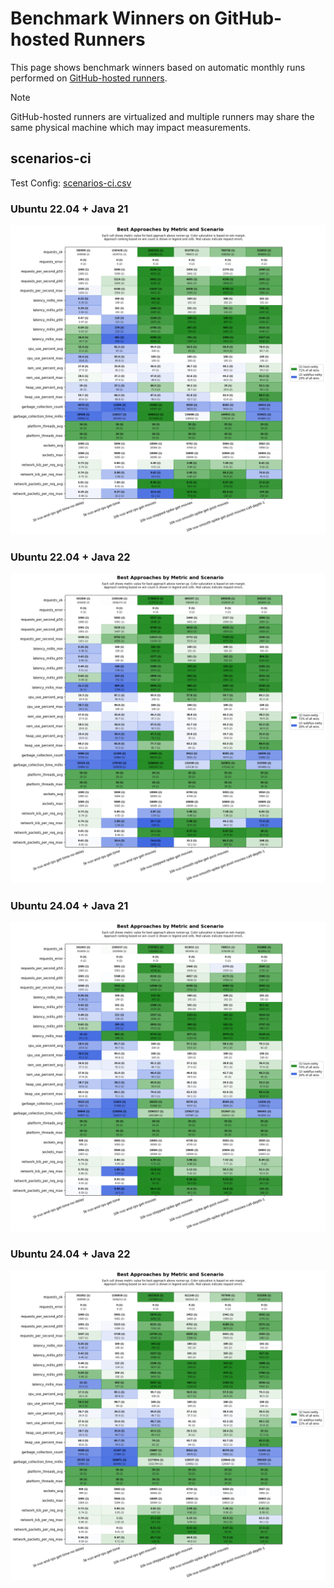 # Benchmark Winners on GitHub-hosted Runners

This page shows benchmark winners based on automatic monthly runs performed on [GitHub-hosted runners](https://docs.github.com/en/actions/using-github-hosted-runners/about-github-hosted-runners/about-github-hosted-runners).

> [!NOTE]
> GitHub-hosted runners are virtualized and multiple runners may share the same physical machine which may impact measurements.

## scenarios-ci

Test Config: [scenarios-ci.csv](../../src/main/resources/scenarios/scenarios-ci.csv)

### Ubuntu 22.04 + Java 21

![Results](./scenarios-ci/Ubuntu-22.04/java-21/results-netty.png)

### Ubuntu 22.04 + Java 22

![Results](./scenarios-ci/Ubuntu-22.04/java-22/results-netty.png)

### Ubuntu 24.04 + Java 21

![Results](./scenarios-ci/ubuntu-24.04/java-21/results-netty.png)

### Ubuntu 24.04 + Java 22

![Results](./scenarios-ci/ubuntu-24.04/java-22/results-netty.png)
